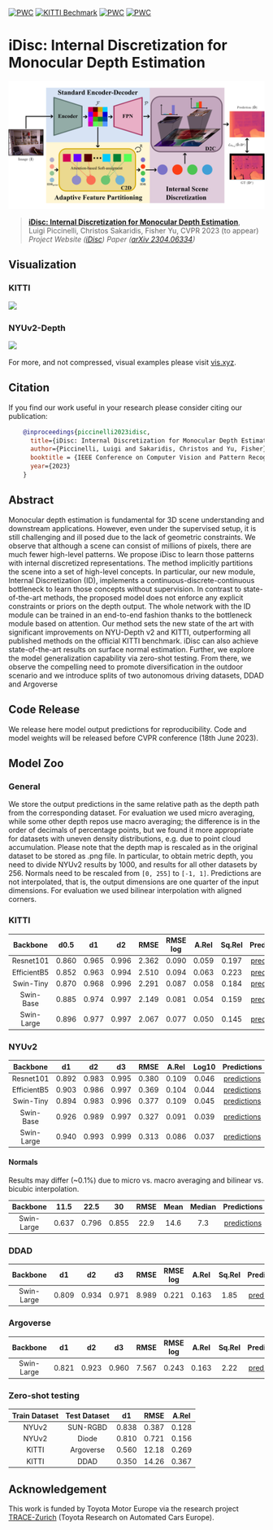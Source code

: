 [![PWC](https://img.shields.io/endpoint.svg?url=https://paperswithcode.com/badge/idisc-internal-discretization-for-monocular/monocular-depth-estimation-on-kitti-eigen)](https://paperswithcode.com/sota/monocular-depth-estimation-on-kitti-eigen?p=idisc-internal-discretization-for-monocular)
[![KITTI Bechmark](https://img.shields.io/badge/KITTI%20Benchmark-3rd%20among%20all%20at%20submission%20time-blue)](https://www.cvlibs.net/datasets/kitti/eval_depth.php?benchmark=depth_prediction)
[![PWC](https://img.shields.io/endpoint.svg?url=https://paperswithcode.com/badge/idisc-internal-discretization-for-monocular/monocular-depth-estimation-on-nyu-depth-v2)](https://paperswithcode.com/sota/monocular-depth-estimation-on-nyu-depth-v2?p=idisc-internal-discretization-for-monocular)
[![PWC](https://img.shields.io/endpoint.svg?url=https://paperswithcode.com/badge/idisc-internal-discretization-for-monocular/surface-normals-estimation-on-nyu-depth-v2-1)](https://paperswithcode.com/sota/surface-normals-estimation-on-nyu-depth-v2-1?p=idisc-internal-discretization-for-monocular)


# iDisc: Internal Discretization for Monocular Depth Estimation

![](docs/idisc-banner.png)

> [**iDisc: Internal Discretization for Monocular Depth Estimation**](),            
> Luigi Piccinelli, Christos Sakaridis, Fisher Yu,
> CVPR 2023 (to appear)
> *Project Website ([iDisc](https://vis.xyz/pub/idisc/))* 
> *Paper ([arXiv 2304.06334](https://arxiv.org/pdf/2304.06334.pdf))*


## Visualization

### KITTI
![](docs/kitti_example.gif)

### NYUv2-Depth
![](docs/nyu_example.gif)

For more, and not compressed, visual examples please visit [vis.xyz](https://vis.xyz/pub/idisc/).

## Citation

If you find our work useful in your research please consider citing our publication:
```bibtex
    @inproceedings{piccinelli2023idisc,
      title={iDisc: Internal Discretization for Monocular Depth Estimation},
      author={Piccinelli, Luigi and Sakaridis, Christos and Yu, Fisher},
      booktitle = {IEEE Conference on Computer Vision and Pattern Recognition (CVPR)},
      year={2023}
    }
```


## Abstract
Monocular depth estimation is fundamental for 3D scene understanding and downstream applications. However, even under the supervised setup, it is still challenging and ill posed due to the lack of geometric constraints. We observe that although a scene can consist of millions of pixels, there are much fewer high-level patterns. We propose iDisc to learn those patterns with internal discretized representations. The method implicitly partitions the scene into a set of high-level concepts. In particular, our new module, Internal Discretization (ID), implements a continuous-discrete-continuous bottleneck to learn those concepts without supervision. In contrast to state-of-the-art methods, the proposed model does not enforce any explicit constraints or priors on the depth output. The whole network with the ID module can be trained in an end-to-end fashion thanks to the bottleneck module based on attention. Our method sets the new state of the art with significant improvements on NYU-Depth v2 and KITTI, outperforming all published methods on the official KITTI benchmark. iDisc can also achieve state-of-the-art results on surface normal estimation. Further, we explore the model generalization capability via zero-shot testing. From there, we observe the compelling need to promote diversification in the outdoor scenario and we introduce splits of two autonomous driving datasets, DDAD and Argoverse


## Code Release

We release here model output predictions for reproducibility. Code and model weights will be released before CVPR conference (18th June 2023).


## Model Zoo

### General
We store the output predictions in the same relative path as the depth path from the corresponding dataset. For evaluation we used micro averaging, while some other depth repos use macro averaging; the difference is in the order of decimals of percentage points, but we found it more appropriate for datasets with uneven density distributions, e.g. due to point cloud accumulation.
Please note that the depth map is rescaled as in the original dataset to be stored as .png file. In particular, to obtain metric depth, you need to divide NYUv2 results by 1000, and results for all other datasets by 256. Normals need to be rescaled from ``[0, 255]`` to ``[-1, 1]``. 
Predictions are not interpolated, that is, the output dimensions are one quarter of the input dimensions. For evaluation we used bilinear interpolation with aligned corners.


### KITTI

| Backbone | d0.5 | d1 | d2 | RMSE | RMSE log | A.Rel | Sq.Rel | Predictions |
| :-: | :-: | :-: | :-: | :-: | :-: | :-: | :-: | :-: |
| Resnet101 | 0.860 | 0.965 | 0.996 | 2.362 | 0.090 | 0.059 | 0.197 | [predictions](https://drive.google.com/file/d/1M-ZSS7sa6MEVDkrlmb_e3EtoCUasyDGh/view?usp=share_link) |
| EfficientB5 |0.852 | 0.963 | 0.994 | 2.510 | 0.094 | 0.063 | 0.223 | [predictions](https://drive.google.com/file/d/1xwnHmKLy5GPK6wyYBvba2N2q1MI7Qasm/view?usp=share_link) |
| Swin-Tiny | 0.870 | 0.968 | 0.996 | 2.291 | 0.087 | 0.058 | 0.184 | [predictions](https://drive.google.com/file/d/1GaLT9W3FBjKBYb40F6cL1IycJhhMLNTl/view?usp=share_link) |
| Swin-Base | 0.885 | 0.974 | 0.997 | 2.149 | 0.081 | 0.054 | 0.159 | [predictions](https://drive.google.com/file/d/1YlGYPdMjnHfK71N4zzQwQ7lcF7OAGY4-/view?usp=share_link) |
| Swin-Large | 0.896 | 0.977 | 0.997 | 2.067 | 0.077 | 0.050 | 0.145 | [predictions](https://drive.google.com/file/d/1PczkfG352B2MvcKl9-LknoqUBZZ9e-DF/view?usp=share_link) |


### NYUv2

| Backbone | d1 | d2 | d3 | RMSE | A.Rel | Log10 | Predictions |
| :-: | :-: | :-: | :-: | :-: | :-: | :-: | :-: |
| Resnet101 | 0.892 | 0.983 | 0.995 | 0.380 | 0.109 | 0.046 | [predictions](https://drive.google.com/file/d/1Fqnf7B88o1GzJPUDzrMk11qVAGSclgd6/view?usp=share_link) |
| EfficientB5 | 0.903 | 0.986 | 0.997 | 0.369 | 0.104 | 0.044 | [predictions](https://drive.google.com/file/d/1PtMMdfeGFCSb4vsUPlfb9MWmGMfWpEg2/view?usp=share_link) |
| Swin-Tiny | 0.894 | 0.983 | 0.996 | 0.377 | 0.109 | 0.045 | [predictions](https://drive.google.com/file/d/1jUxo8EblYVOryBJo9Nyfk2IxzlumC7wh/view?usp=share_link) |
| Swin-Base | 0.926 | 0.989 | 0.997 | 0.327 | 0.091 | 0.039 | [predictions](https://drive.google.com/file/d/12F6GLxfi2fw5dc-jnMdPVws8PrlPmwWM/view?usp=share_link) |
| Swin-Large | 0.940 | 0.993 | 0.999 | 0.313 | 0.086 | 0.037 | [predictions](https://drive.google.com/file/d/1Ws-Xh3WJd1vgyAhmaDR7alRq0EpXqI3v/view?usp=share_link) |


#### Normals

Results may differ (~0.1%) due to micro vs. macro averaging and bilinear vs. bicubic interpolation.

| Backbone | 11.5 | 22.5 | 30 | RMSE | Mean | Median |  Predictions |
| :-: | :-: | :-: | :-: | :-: | :-: | :-: | :-: |
| Swin-Large | 0.637 | 0.796 | 0.855 | 22.9 | 14.6 | 7.3 | [predictions](https://drive.google.com/file/d/1Ro8Q_U4VMhMeAjkjMLWrzcAOT68uqp5H/view?usp=share_link) |
 

### DDAD 

| Backbone | d1 | d2 | d3 | RMSE | RMSE log | A.Rel | Sq.Rel | Predictions |
| :-: | :-: | :-: | :-: | :-: | :-: | :-: | :-: | :-: |
| Swin-Large | 0.809 | 0.934 | 0.971 | 8.989 | 0.221 | 0.163 | 1.85 | [predictions](https://drive.google.com/file/d/1xNSQGxJvHvqEFe8kqMnJP4ryxyj1pd9e/view?usp=share_link) |


### Argoverse

| Backbone | d1 | d2 | d3 | RMSE | RMSE log | A.Rel | Sq.Rel | Predictions | 
| :-: | :-: | :-: | :-: | :-: | :-: | :-: | :-: | :-: |
| Swin-Large | 0.821 | 0.923 | 0.960 | 7.567 | 0.243 | 0.163 | 2.22 | [predictions](https://drive.google.com/file/d/1xNSQGxJvHvqEFe8kqMnJP4ryxyj1pd9e/view?usp=share_link) |


### Zero-shot testing

|Train Dataset| Test Dataset | d1 | RMSE | A.Rel |
| :-: | :-: | :-: | :-: | :-: |
| NYUv2 | SUN-RGBD | 0.838 |  0.387 | 0.128 |
| NYUv2 | Diode | 0.810 |  0.721 | 0.156 |
| KITTI | Argoverse | 0.560 |  12.18 | 0.269 |
| KITTI | DDAD | 0.350 |  14.26 | 0.367 |


## Acknowledgement

This work is funded by Toyota Motor Europe via the research project [TRACE-Zurich](https://trace.ethz.ch) (Toyota Research on Automated Cars Europe).
